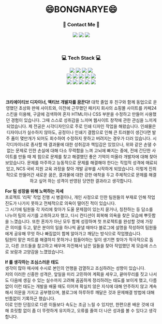 <h1 align="center">😄BONGNARYE😄</h1>


<h3 align="center">🌈 Contact Me 🌈</h3>

<p align="center">
 <a href="https://rebornbb.tistory.com">
 <img src="https://img.shields.io/badge/Tistory-000000?style=for-the-badge&logo=Tistory&logoColor=white"></a>
 
 <a href="https://open.kakao.com/o/ssfMykIe">
 <img src="https://img.shields.io/badge/OpenKakao-FFCD00?style=for-the-badge&logo=KakaoTalk&logoColor=black"></a>
  
 <a href="mailto:bongnarye@gmail.com">
 <img src="https://img.shields.io/badge/Gmail-d14836?style=for-the-badge&logo=Gmail&logoColor=white&link=bongnarye7110@gmail.com"/></a>
</p>

<br>

<h3 align="center">💻 Tech Stack 💻</h3>
<p align="center">
<img src="https://img.shields.io/badge/Photoshop-31A8FF?style=for-the-badge&logo=AdobePhotoshop&logoColor=white">
<img src="https://img.shields.io/badge/Illustrator-FF9A00?style=for-the-badge&logo=AdobeIllustrator&logoColor=white">
<img src="https://img.shields.io/badge/InDesign-FF3366?style=for-the-badge&logo=AdobeInDesign&logoColor=white">
<img src="https://img.shields.io/badge/PremierePro-9999FF?style=for-the-badge&logo=AdobePremierePro&logoColor=white">
<br>
<img src="https://img.shields.io/badge/html-E34F26?style=for-the-badge&logo=html5&logoColor=white">
<img src="https://img.shields.io/badge/css-1572B6?style=for-the-badge&logo=css3&logoColor=white">
<img src="https://img.shields.io/badge/javascript-F7DF1E?style=for-the-badge&logo=javascript&logoColor=black">
<img src="https://img.shields.io/badge/jquery-0769AD?style=for-the-badge&logo=jquery&logoColor=white">
<img src="https://img.shields.io/badge/bootstrap-7952B3?style=for-the-badge&logo=bootstrap&logoColor=white">
<br>
<img src="https://img.shields.io/badge/JAVA-007396?style=for-the-badge&logo=java&logoColor=white"> 
<img src="https://img.shields.io/badge/oracle-F80000?style=for-the-badge&logo=oracle&logoColor=white">
<img src="https://img.shields.io/badge/SpringBoot-6DB33F?style=for-the-badge&logo=SpringBoot&logoColor=white">
<img src="https://img.shields.io/badge/Spring-6DB33F?style=for-the-badge&logo=Spring&logoColor=white">
<img src="https://img.shields.io/badge/github-181717?style=for-the-badge&logo=github&logoColor=white">
</p>

<br>

<p align="center">
<strong>크리에이티브 디자이너, 액티브 개발자를 꿈꾼다!</strong>  
대학 졸업 후 친구와 함께 동업으로 운영했던 초상화 판매 사이트와,
이전에 근무했던 패키지 회사의 쇼핑몰 사이트를 카페24 스킨을 이용해, 구글에 검색하여
혼자 HTML이나 CSS 부분을 수정하고 만들어 사용했던 경험이 있습니다.  
그때 스스로 성취감을 느끼며 웹사이트 창작에 관한 관심을 느끼게 되었습니다.  
제 전공은 시각디자인으로 주로 인쇄 디자인 작업을 해왔습니다.  
인쇄물은 디자이너가 실수하지 않아도, 공정이나 인쇄기 결함으로 인해 큰 트러블이 생긴다면
발주 품이 몇만개가 되어도 회수하여 수정하지 못하고 버려지는 경우가 더러 있습니다.  
시각디자이너로 종사할 때 결과물에 대한 성취감과 책임감은 있었으나,
위와 같은 손댈 수 없는 문제로 인한 손실에 대해 다소 무력함을 느껴 고뇌에 빠지는 중에,
전에 간단한 사이트를 만들 때 제 힘으로 문제를 찾고 해결했던 좋은 기억이 떠올라 개발자에 대해 찾아보았습니다.
문제를 마주하고 능동적으로 문제를 해결해야 한다는 직업적 성격에 매료되었고,
NCS 국비 지원 교육 과정을 찾아 개발 공부를 시작하게 되었습니다.  
이렇게 진취적으로 만들어간 새로운 꿈은, 결과물에 대한 강한 애착을 두고
주체적으로 문제를 해결하고 싶어 하는 성격이 반영된 당연한 결과라고 생각합니다.    
 
<strong>For 팀 성장을 위해 노력하는 자세</strong>  
프로젝트 ‘리픽’ 작업 진행 시 병결이나, 개인 사정으로 인한 팀원들의 부재로 인해
작업 진도가 나가지 못하고 전체적으로 의욕이 떨어진 적이 있습니다.  
그 시기에 팀원들 각 자리에 찾아가 도울 문제점이 있는지 묻거나, 칭찬하는 등 담소를 나누어
팀의 사기를 고취하고자 했고, 다시 컨디션이 회복해 의욕을 찾은 모습에 뿌듯함을 느꼈습니다.
또한 혼자가 아닌 모두 함께 성장하며 첫 프로젝트를 완성할 것에 가장 큰 의미를 두고,
맡은 분야의 일을 하나씩 끝낼 때마다 블로그에 설명을 작성하여 팀원들에게 공유해
무엇 하나 빠짐없이 함께 알아가고 깨닫는 방식으로 작업했습니다.  
팀원이 맡은 파트를 해결하지 못하거나 힘들어하는 일이 생기면 찾아가 적극적으로 돕고,
다른 코드들을 참고하고 배우며 자진해서 남은 일들을 찾아 작업했던 제 모습에
스스로 보람과 고양감을 느꼈었습니다.  
 
<strong>If 를 생각하는 조심스러운 태도</strong>  
생각이 많아 매사에 수시로 본인의 언행을 검열하고 조심하려는 성향이 있습니다.  
저의 이러한 신중한 성격은, 앞일을 미리 고민하여 계획을 세우고,
끝마무리를 짓고 나서도 다음에 생길 수 있는 실수까지 고려해 꼼꼼하게 정리하려는 태도를 보이게 했고,
다름없이 이런 태도는 개발을 배울 때도 이어져
확실치 않은 지식에 대해 안주하지 않고 계속해서 의문을 가지고 공부했으며,
블로그에 하루하루 깨달은 것과 문제해결 방법에 대해 빈틈없이 기록하곤 했습니다.  
이로 인한 단점으로 다른 이들보다 속도는 조금 느릴 수 있지만, 한편으론
배운 것에 대해 흐릿함 없이 좀 더 뚜렷하게 유지하고, 오류를 줄여 더 나은 성과를 볼 수 있다고 생각합니다.  
 </p>

